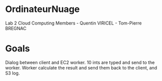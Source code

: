 # OrdinateurNuage
Lab 2 Cloud Computing
Members - Quentin VIRICEL - Tom-Pierre BREGNAC

# Goals
Dialog between client and EC2 worker.
10 ints are typed and send to the worker.
Worker calculate the result and send them back to the client, and S3 log.
